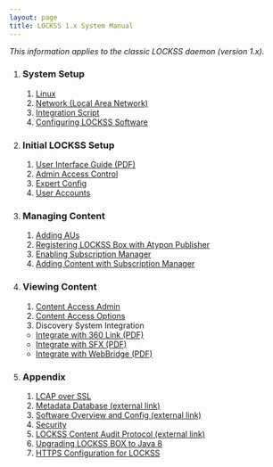 ```yaml
---
layout: page
title: LOCKSS 1.x System Manual
---
```


*This information applies to the classic LOCKSS daemon (version 1.x).*

1. ### System Setup
   1. [Linux](installation)
   2. [Network (Local Area Network)](page-under-construction)
   3. [Integration Script](page-under-construction)
   4. [Configuring LOCKSS Software](basic-config/)

1. ### Initial LOCKSS Setup
   1. [User Interface Guide (PDF)](/assets/Lockss_UI_Guide.pdf)
   2. [Admin Access Control](page-under-construction)
   3. [Expert Config](page-under-construction)
   4. [User Accounts](page-under-construction)

1. ### Managing Content
   1. [Adding AUs](basic-config/adding-aus)
   2. [Registering LOCKSS Box with Atypon Publisher](atypon-publishers-gln)
   3. [Enabling Subscription Manager](basic-config/subscription-manager)
   4. [Adding Content with Subscription Manager](subscription-manager)

1. ### Viewing Content
   1. [Content Access Admin](page-under-construction)
   2. [Content Access Options](page-under-construction)
   3. Discovery System Integration
     - [Integrate with 360 Link (PDF)](/assets/LOCKSS_and_360_Link_Integration_Guide.pdf)
     - [Integrate with SFX (PDF)](/assets/SFX_Integration_Guide.pdf)
     - [Integrate with WebBridge (PDF)](/assets/WebBridge_LR_Integration_Guide.pdf)

1. ### Appendix
   1. [LCAP over SSL](/assets/LCAP_over_SSL.pdf)
   2. [Metadata Database (external link)](http://documents.clockss.org/index.php?title=LOCKSS:_Metadata_Database)
   3. [Software Overview and Config (external link)](http://www.adpn.org/wiki/LOCKSS_Software)
   4. [Security](/security-practices)
   5. [LOCKSS Content Audit Protocol (external link)](http://documents.clockss.org/index.php?title=LOCKSS:_Polling_and_Repair_Protocol)
   6. [Upgrading LOCKSS BOX to Java 8](upgrading-java)
   7. [HTTPS Configuration for LOCKSS](securing-lockss)

